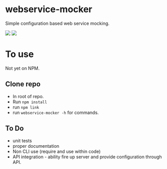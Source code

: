 # webservice-mocker
Simple configuration based web service mocking.

[<img src="https://api.travis-ci.com/ste2425/webservice-mocker.svg?branch=master">](https://travis-ci.com/ste2425/webservice-mocker)
<img src="https://david-dm.org/ste2425/webservice-mocker.svg">

# To use
Not yet on NPM.

## Clone repo
* In root of repo.
* Run `npm install`
* run `npm link`
* run `webservice-mocker -h` for commands.

## To Do
* unit tests
* proper documentation
* Non CLI use (require and use within code)
* API integration - ability fire up server and provide configuration through API.
